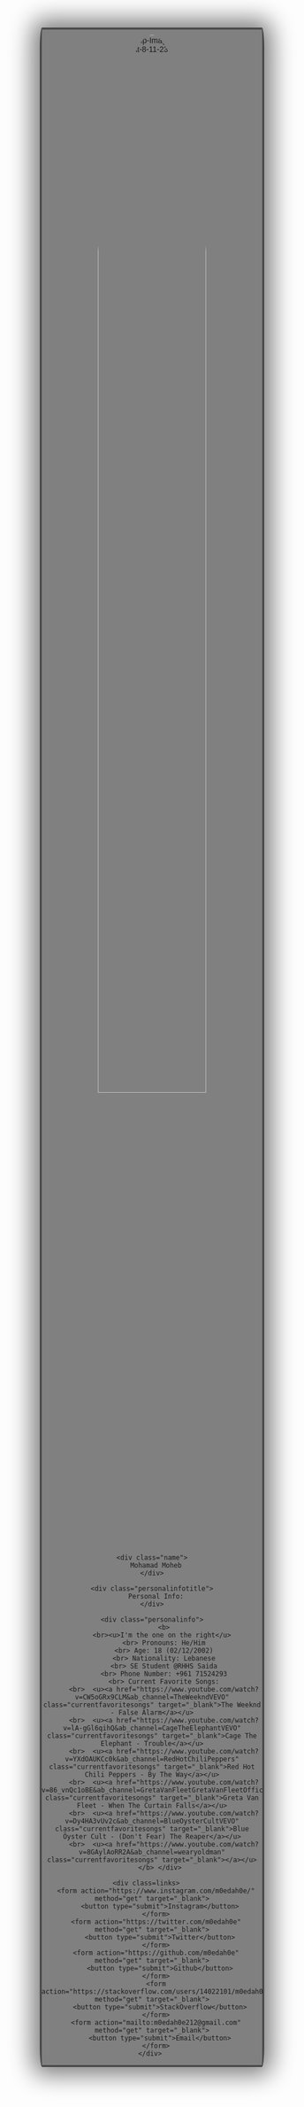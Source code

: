 <html>
  <title> Personal Website</title>
  <style>
    .card {
      border: double;
      border-radius: 1%;
      border-color: none;
      box-shadow: 0 0px 40px 15px grey;
      max-width: 400px;
      margin: auto;
      text-align: center;
      font-family: arial;
      background-color: grey;
    }

    .name {
      font-size: 40px;
      color: black;
    }

    .circular--square {
      margin-top: 10px;
      border-radius: 50%;
    }

    .personalinfotitle {
      color: black;
      font-size: 35px;
    }

    .personalinfo {
      color: black;
      line-height: 1.25
      padding: 20px;
    }

    .currentfavoritesongs {
      color: #3700B3;
      line-height: 1.5
    }

    .links
    {
      border-radius: 1%;
    }

    body {
  background-color: whitesmoke;
  }

    button {
      border: none;
      outline: 0;
      display: inline-block;
      padding: 10px;
      color: #ad72f7;
      background-color: #121212;
      text-align: center;
      cursor: pointer;
      width: 100%;
      font-size: 15px;
    }
    button:hover,
    a:hover {
      opacity: 0.5;
    }
  </style>

  <body>
    <div class="card">
      <img class="circular--square"
        src="https://i.ibb.co/wNXVmNv/Whats-App-Image-2021-03-01-at-8-11-23-PM.jpg" alt="Whats-App-Image-2021-03-01-at-8-11-23-PM"
        alt="Mohamad Moheb"
        style="width: 70%;">

    <div class="name">
      Mohamad Moheb
    </div>

    <div class="personalinfotitle">
      Personal Info:
    </div>

    <div class="personalinfo">
          <b>
          <br><u>I'm the one on the right</u> 
          <br> Pronouns: He/Him
          <br> Age: 18 (02/12/2002)
          <br> Nationality: Lebanese
          <br> SE Student @RHHS Saida
          <br> Phone Number: +961 71524293
          <br> Current Favorite Songs:
          <br>  <u><a href="https://www.youtube.com/watch?v=CW5oGRx9CLM&ab_channel=TheWeekndVEVO" class="currentfavoritesongs" target="_blank">The Weeknd - False Alarm</a></u>
          <br>  <u><a href="https://www.youtube.com/watch?v=lA-gGl6qihQ&ab_channel=CageTheElephantVEVO" class="currentfavoritesongs" target="_blank">Cage The Elephant - Trouble</a></u>
          <br>  <u><a href="https://www.youtube.com/watch?v=YXdOAUKCc0k&ab_channel=RedHotChiliPeppers" class="currentfavoritesongs" target="_blank">Red Hot Chili Peppers - By The Way</a></u>
          <br>  <u><a href="https://www.youtube.com/watch?v=86_vnQc1oBE&ab_channel=GretaVanFleetGretaVanFleetOfficialArtistChannel" class="currentfavoritesongs" target="_blank">Greta Van Fleet - When The Curtain Falls</a></u>
          <br>  <u><a href="https://www.youtube.com/watch?v=Dy4HA3vUv2c&ab_channel=BlueOysterCultVEVO" class="currentfavoritesongs" target="_blank">Blue Öyster Cult - (Don't Fear) The Reaper</a></u>
          <br>  <u><a href="https://www.youtube.com/watch?v=8GAylAoRR2A&ab_channel=wearyoldman" class="currentfavoritesongs" target="_blank">‎‎</a></u>
        </b> </div>

    <div class=links>   
      <form action="https://www.instagram.com/m0edah0e/" method="get" target="_blank">
        <button type="submit">Instagram</button>
      </form>
      <form action="https://twitter.com/m0edah0e" method="get" target="_blank">
        <button type="submit">Twitter</button>
      </form>
      <form action="https://github.com/m0edah0e" method="get" target="_blank">
        <button type="submit">Github</button>
      </form>
      <form action="https://stackoverflow.com/users/14022101/m0edah0e" method="get" target="_blank">
        <button type="submit">StackOverflow</button>
      </form>
      <form action="mailto:m0edah0e212@gmail.com" method="get" target="_blank">
        <button type="submit">Email</button>
      </form>
    </div> 
